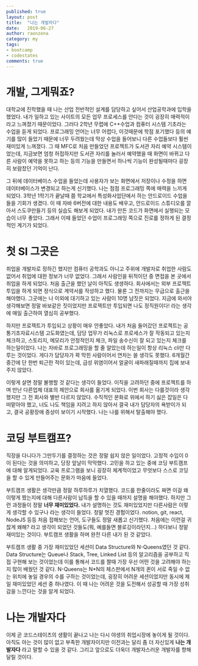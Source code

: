 ```yaml
---
published: true
layout: post
title:  "나는 개발자다"
date:   2019-06-27
author: raonzena 
category: my
tags:
- bootcamp
- codestates
comments: true
---
```


# 개발, 그게뭐죠?
대학교에 진학했을 때 나는 산업 전반적인 설계를 담당하고 싶어서 산업공학과에 입학을 했었다. 내가 일하고 있는 사이트의 모든 업무 프로세스를 안다는 것이 굉장히 매력적이라고 느껴졌기 때문이었다. 그러다 2학년 무렵에 C++수업과 컴퓨터 시스템 기초라는 수업을 듣게 되었다. 프로그래밍 언어는 너무 어렵다, 이것때문에 학점 포기했다 등의 얘기를 많이 들었기 때문에 너무 두려웠는데 막상 수업을 들어보니 다른 수업들보다 훨씬 재미있게 느껴졌다. 그 때 MFC로 처음 만들었던 프로젝트가 도서관 자리 예약 시스템이었는데, 지금보면 엄청 허접하지만 도서관 자리를 눌러서 예약했을 때 화면이 바뀌고 다른 사람이 예약을 못하고 하는 등의 기능을 만들면서 하나씩 기능이 완성될때마다 굉장히 보람찼던 기억이 난다.  
  
그 뒤에 데이터베이스 수업을 들었는데 사용자가 보는 화면에서 저장이나 수정을 하면 데이터베이스가 변경되고 하는게 신기했다. 나는 점점 프로그래밍 쪽에 매력을 느끼게 되었다. 3학년 1학기가 끝날때 쯤 학교에서 특성화사업단에서 하는 안드로이드 수업을 들을 기회가 생겼다. 이 때 자바 6버전에 대한 내용도 배우고, 안드로이드 스튜디오를 깔아서 스도쿠만들기 등의 실습도 해보게 되었다. 내가 만든 코드가 화면에서 실행되는 모습이 너무 좋았다. 그래서 이때 들었던 수업이 프로그래밍 쪽으로 진로를 정하게 된 결정적인 계기가 되었다.  

# 첫 SI 그곳은
취업을 개발자로 정하긴 했지만 컴퓨터 공학과도 아니고 주위에 개발자로 취업한 사람도 없어서 취업에 대한 정보가 너무 없었다. 그래서 사람인을 뒤적이던 중 면접을 본 곳에서 취업을 하게 되었다. 처음 출근을 했던 날이 아직도 생생하다. 회사에서는 외부 프로젝트 투입을 하게 되면 정식으로 계약서를 작성하고 했다. 물론 그 전까지는 무급으로 출근을 해야했다. 그곳에는 나 이외에 대기하고 있는 사람이 10명 남짓은 되었다. 지금에 와서야 생각해보면 정말 바보같은 짓이었지만 프로젝트만 투입되면 나도 정직원이다! 라는 생각에 매일 출근하여 열심히 공부했다.  
  
하지만 프로젝트가 투입되고 상황이 매우 안좋았다. 내가 처음 들어갔던 프로젝트는 공통기초자료시스템 고도화였는데, 담당 업무가 리눅스로 프로세스가 잘 작동되고 있는지 체크하고, 스토리지, 메모리가 안정적인지 체크, 파일 송수신이 잘 되고 있는지 체크를 하는일이었다. 나는 자바로 프로그래밍을 할 줄 알았는데 하는일이 항상 리눅스 cli만 다루는 것이었다. 게다가 담당자가 꽉 막힌 사람이어서 연차는 쓸 생각도 못했다. 6개월간 중간에 단 한번 퇴근한 적이 있는데, 급성 위염이어서 얼굴이 새파래질때까지 집에 보내주지 않았다.  
  
이렇게 살면 정말 불행할 것 같다는 생각이 들었다. 이직을 고려하던 중에 프로젝트를 하며 만난 다른업체 대표의 제안으로 회사를 옮기게 되었다. 이번 회사는 다를것이라 생각했지만 그 전 회사와 별반 다르지 않았다. 수직적인 문화로 위에서 하기 싫은 잡일은 다 떠맡아야 했고, 너도 나도 책임을 지려고 하지 않아서 결국 내가 담당자의 욕받이가 되고, 결국 공황장애 증상이 보이기 시작했다. 나는 나를 위해서 탈출해야 했다.  

# 코딩 부트캠프?
직장을 다니다가 그만두기를 결정하는 것은 정말 쉽지 않은 일이었다. 고정적 수입이 0이 된다는 것을 의미하고, 당장 앞날이 막막했다. 고민을 하고 있는 중에 코딩 부트캠프에 대해 알게되었다. 교육 프로그램을 보니 굉장히 체계적이었고 무엇보다 스스로 코딩을 할 수 있게 만들어주는 문화가 마음에 들었다.  
  
부트캠프 생활은 생각만큼 정말 하루하루가 치열했다. 코드를 한줄이라도 짜면 이걸 왜 이렇게 짰는지에 대해 다른사람이 납득을 할 수 있을 때까지 설명을 해야했다. 하지만 그런 과정들이 정말 **너무 재미있었다.** 내가 설명하는 것도 재미있었지만 다른사람은 이렇게 생각할 수 있구나 라는 생각이 들었다. 정말 멋진 경험이었다. notion, git, react, NodeJS 등등 처음 접해보는 언어, 도구들도 정말 새롭고 신기했다. 처음에는 이런걸 귀찮게 왜해? 라고 생각이 되었던 것들도(뭐, 예를들면 블로깅이라던지...) 하다보니 정말 재미있는 것이다. 부트캠프 생활을 하며 완전 다른 내가 된 것 같았다. 
  
부트캠프 생활 중 가장 재미있었던 세션이 Data Structure와 N-Queens였던 것 같다. Data Structure는 Queue나 Stack, Tree, Linked List 등의 알고리즘을 공부하고 직접 구현해 보는 것이었는데 이를 통해서 코드를 짤때 가장 우선 어떤 것을 고려해야 하는지 많이 배웠던 것 같다. N-Queens는 N*N의 체스판에서 N개의 퀸이 서로 죽일 수 없는 위치에 놓일 경우의 수를 구하는 것이었는데, 굉장히 어려운 세션이었지만 동시에 제일 재미있었던 세션 중 하나였다. 이 때 나는 어려운 것을 도전해서 성공할 때 가장 성취감을 느낀다는 것을 알게 되었다.
  
# 나는 개발자다
이제 곧 코드스테이츠의 생활이 끝나고 나는 다시 야생의 취업시장에 놓이게 될 것이다. 아직도 아는 것이 많이 없고 부족한 개발자이지만 이전과는 달리 좀 더 자신있게 **나는 개발자다** 라고 말할 수 있을 것 같다. 그리고 앞으로도 더욱더 개발자스러운 개발자를 향해 달릴 것이다.
